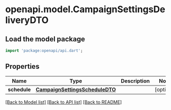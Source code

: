 # openapi.model.CampaignSettingsDeliveryDTO

## Load the model package
```dart
import 'package:openapi/api.dart';
```

## Properties
Name | Type | Description | Notes
------------ | ------------- | ------------- | -------------
**schedule** | [**CampaignSettingsScheduleDTO**](CampaignSettingsScheduleDTO.md) |  | [optional] 

[[Back to Model list]](../README.md#documentation-for-models) [[Back to API list]](../README.md#documentation-for-api-endpoints) [[Back to README]](../README.md)


